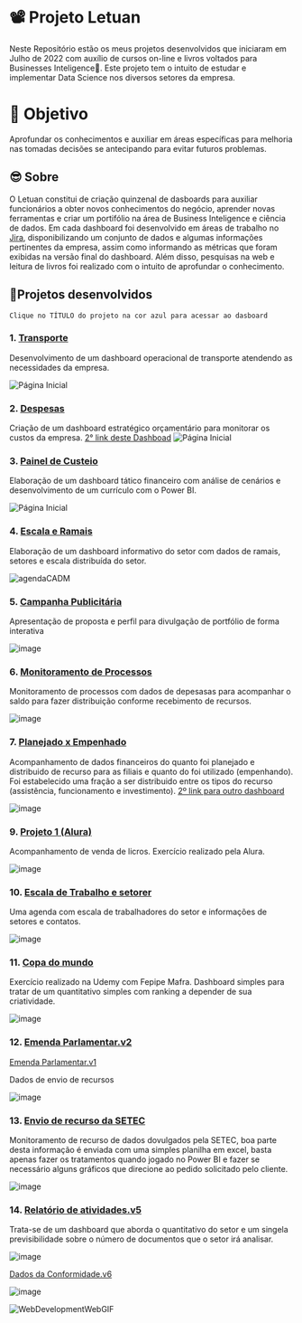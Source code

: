 # 📽 Projeto Letuan

Neste Repositório estão os meus projetos desenvolvidos que iniciaram em Julho de 2022 com auxílio de cursos on-line e livros voltados para Businesses Inteligence🧠. Este projeto tem o intuito de estudar e implementar Data Science nos diversos setores da empresa. 




# 🏁 Objetivo

Aprofundar os conhecimentos e auxiliar em áreas específicas para melhoria nas tomadas decisões se antecipando para evitar futuros problemas.




## 😎 Sobre  

O Letuan constitui de criação quinzenal de dasboards para auxiliar funcionários a obter novos conhecimentos do negócio, aprender novas ferramentas e criar um portifólio na área de Business Inteligence e ciência de dados. 
Em cada dashboard foi desenvolvido em áreas de trabalho no [Jira](https://leticiademelo.atlassian.net/jira/software/c/projects/CDES/boards/3?atlOrigin=eyJpIjoiODI0YThjZTU4NDY5NDBhZmI0MTEyZWM1YWQ2MDU4ZTYiLCJwIjoiaiJ9), disponibilizando um conjunto de dados e algumas informações pertinentes da empresa, assim como informando as métricas que foram exibidas na versão final do dashboard. Além disso, pesquisas na web e leitura de livros foi realizado com o intuito de aprofundar o conhecimento.




## 🔮Projetos desenvolvidos  

``Clique no TÍTULO do projeto na cor azul para acessar ao dasboard``

### 1. [Transporte](https://app.powerbi.com/view?r=eyJrIjoiYjYyMWQ4NGEtY2NiNi00ZTljLTlkZDQtMGY1NWZhZWRjOTIwIiwidCI6IjQ1NDhkNGRjLTBmM2YtNGJkYy1iZDVkLTA3NzUwZTBhMTRhZCJ9&pageName=ReportSection030dd542657455ca690b)

Desenvolvimento de um dashboard operacional de transporte atendendo as necessidades da empresa.

![Página Inicial](https://github.com/victrovsky/Power-BI/blob/ed516aa103b82ab15f62e6502432aa48be25d835/Captura%20da%20Web_27-11-2022_31640_app.powerbi.com.jpeg)





### 2. [Despesas](https://app.powerbi.com/view?r=eyJrIjoiMThmZWE4NWQtOGRkYy00NTRkLThiY2EtOWFkYWJmMWE2YmQ0IiwidCI6IjQ1NDhkNGRjLTBmM2YtNGJkYy1iZDVkLTA3NzUwZTBhMTRhZCJ9&pageName=ReportSection)

Criação de um dashboard estratégico orçamentário para monitorar os custos da empresa.
[2° link deste Dashboad](https://app.powerbi.com/view?r=eyJrIjoiY2FmYjhmMTUtYmE4ZS00OWRkLWJjZjAtZTVhY2Y4N2ZiNWM1IiwidCI6IjQ1NDhkNGRjLTBmM2YtNGJkYy1iZDVkLTA3NzUwZTBhMTRhZCJ9&embedImagePlaceholder=true)
![Página Inicial](https://github.com/victrovsky/Power-BI/blob/9710ee20bcca4c54515c1ebcfcd9fafd45994ab3/despesa.jpg)





### 3. [Painel de Custeio](https://app.powerbi.com/view?r=eyJrIjoiNzczMmJiZDQtYzg4MC00YjFiLWJmNGItYWY4OGNlNDBjNDFkIiwidCI6IjQ1NDhkNGRjLTBmM2YtNGJkYy1iZDVkLTA3NzUwZTBhMTRhZCJ9&pageName=ReportSectiond35372800580dad00203)

Elaboração de um dashboard tático financeiro com análise de cenários e desenvolvimento de um currículo com o Power BI.

![Página Inicial](https://github.com/victrovsky/Power-BI/blob/eb28e06fb13dce4df8b8895bbf1bb8d713008502/custeio.jpg)





### 4. [Escala e Ramais](https://app.powerbi.com/view?r=eyJrIjoiNmE5NTM1YjItODU0My00MzNmLThhNWUtMDQ3OTQ0MzU2MjI5IiwidCI6IjQ1NDhkNGRjLTBmM2YtNGJkYy1iZDVkLTA3NzUwZTBhMTRhZCJ9&pageName=ReportSection235be742a827c1619e6e)

Elaboração de um dashboard informativo do setor com dados de ramais, setores e escala distribuída do setor.

![agendaCADM](https://user-images.githubusercontent.com/119130562/204148392-f61fc288-19a5-4028-9a33-4606caab2bc5.jpg)





### 5. [Campanha Publicitária](https://app.powerbi.com/view?r=eyJrIjoiMDBlNzU2MDQtN2YwOS00MjliLWIyYzgtNjUyZDcxNjNmNjliIiwidCI6IjQ1NDhkNGRjLTBmM2YtNGJkYy1iZDVkLTA3NzUwZTBhMTRhZCJ9)

Apresentação de proposta e perfil para divulgação de portfólio de forma interativa

![image](https://github.com/luanvsky/Painel-Power-BI/assets/119130562/cda0d69d-beab-4bcb-a13c-b4cb96ffa1d9)





### 6. [Monitoramento de Processos](https://app.powerbi.com/view?r=eyJrIjoiNTYzOGM5YTgtZTZjMC00ZmI0LWE4YWItOGZhYzg0MzE5MjUyIiwidCI6IjQ1NDhkNGRjLTBmM2YtNGJkYy1iZDVkLTA3NzUwZTBhMTRhZCJ9)

Monitoramento de processos com dados de depesasas para acompanhar o saldo para fazer distribuição conforme recebimento de recursos.

![image](https://github.com/luanvsky/Painel-Power-BI/assets/119130562/fb992964-7adc-4b33-b5c1-36c982da3109)





### 7. [Planejado x Empenhado](https://app.powerbi.com/view?r=eyJrIjoiNDg4N2VhYzUtNmE5MC00YjViLWFkMGMtODQyOWI1M2U2NjMxIiwidCI6IjQ1NDhkNGRjLTBmM2YtNGJkYy1iZDVkLTA3NzUwZTBhMTRhZCJ9)

Acompanhamento de dados financeiros do quanto foi planejado e distribuido de recurso para as filiais e quanto do foi utilizado (empenhando). Foi estabelecido uma fração a ser distribuido entre os tipos do recurso (assistência, funcionamento e investimento).
[2º link para outro dashboard](https://app.powerbi.com/view?r=eyJrIjoiMjBkNzc1NzctN2RjMC00ZmJiLTk5MWEtMjc2ZjM1NDc1NWI4IiwidCI6IjQ1NDhkNGRjLTBmM2YtNGJkYy1iZDVkLTA3NzUwZTBhMTRhZCJ9)

![image](https://github.com/luanvsky/Painel-Power-BI/assets/119130562/7173b9c3-f52b-45e7-99b4-2a04cc79c24f)





### 9. [Projeto 1 (Alura)](https://app.powerbi.com/view?r=eyJrIjoiNDk2MDYwMDktMjcwMC00YWNhLWFmOWQtMzQ5MTVkZWRlMTM3IiwidCI6IjQ1NDhkNGRjLTBmM2YtNGJkYy1iZDVkLTA3NzUwZTBhMTRhZCJ9)

Acompanhamento de venda de licros. Exercício realizado pela Alura.

![image](https://github.com/luanvsky/Painel-Power-BI/assets/119130562/e12249b6-0bb6-464c-9718-7ab59360a641)





### 10. [Escala de Trabalho e setorer](https://app.powerbi.com/view?r=eyJrIjoiOGY3NDMyZWYtMmQwZi00NjIyLTk2MDctYjMwZWVmMTk1YjI1IiwidCI6IjQ1NDhkNGRjLTBmM2YtNGJkYy1iZDVkLTA3NzUwZTBhMTRhZCJ9)

Uma agenda com escala de trabalhadores do setor e informações de setores e contatos.

![image](https://github.com/luanvsky/Painel-Power-BI/assets/119130562/89295956-668a-40ec-8a00-5d59b629c9da)





### 11. [Copa do mundo](https://app.powerbi.com/view?r=eyJrIjoiYzIyN2ZiMDQtYmE1YS00NzUyLWE2NmUtODEwMzcyZWEwMDVjIiwidCI6IjQ1NDhkNGRjLTBmM2YtNGJkYy1iZDVkLTA3NzUwZTBhMTRhZCJ9&embedImagePlaceholder=true)

Exercício realizado na Udemy com Fepipe Mafra. Dashboard simples para tratar de um quantitativo simples com ranking a depender de sua criatividade.

![image](https://github.com/luanvsky/Painel-Power-BI/assets/119130562/ffa3c935-1204-4e4c-b66e-492510ffbf8b)





### 12. [Emenda Parlamentar.v2](https://app.powerbi.com/view?r=eyJrIjoiZmYyNjhmYmUtNGI2ZS00OWU4LWI4ZWQtODkwZjhiNDU0MDVlIiwidCI6IjQ1NDhkNGRjLTBmM2YtNGJkYy1iZDVkLTA3NzUwZTBhMTRhZCJ9)
[Emenda Parlamentar.v1](https://app.powerbi.com/view?r=eyJrIjoiYThhNzhmMjAtNzBmYS00OTdmLTgyZjEtZmEwMmE0YzgxYmM1IiwidCI6IjQ1NDhkNGRjLTBmM2YtNGJkYy1iZDVkLTA3NzUwZTBhMTRhZCJ9)

Dados de envio de recursos

![image](https://github.com/luanvsky/Painel-Power-BI/assets/119130562/74c49edb-9873-484c-873f-a351da109ab7)





### 13. [Envio de recurso da SETEC](https://app.powerbi.com/view?r=eyJrIjoiYzRmOTk1ZTctODhkOS00YmRjLWI4NjYtN2IzZjQ1NmM5NzY2IiwidCI6IjQ1NDhkNGRjLTBmM2YtNGJkYy1iZDVkLTA3NzUwZTBhMTRhZCJ9)

Monitoramento de recurso de dados dovulgados pela SETEC, boa parte desta informação é enviada com uma simples planilha em excel, basta apenas fazer os tratamentos quando jogado no Power BI e fazer se necessário alguns gráficos que direcione ao pedido solicitado pelo cliente.

![image](https://github.com/luanvsky/Painel-Power-BI/assets/119130562/7603ca7e-e9c1-487a-a837-4ede025e14f8)



### 14. [Relatório de atividades.v5](https://app.powerbi.com/view?r=eyJrIjoiNDdhYzIxY2YtMjBiNS00NmMwLWIxNDUtNmRmY2RjN2NmY2YwIiwidCI6IjJhMzZhZGVhLTQ5MTAtNDM3NS1hYjQzLWFiNDgxOTc0YjRlOCJ9)

Trata-se de um dashboard que aborda o quantitativo do setor e um singela previsibilidade sobre o número de documentos que o setor irá analisar.

![image](https://github.com/luanvsky/Painel-Power-BI/assets/119130562/b796c122-33c9-42d2-be62-f8ff314f3643)

[Dados da Conformidade.v6](https://app.powerbi.com/view?r=eyJrIjoiNjIxYTk2ZjctYTg4MC00MzYzLWE3ZGEtM2Y2MzkzZDc1ZDNlIiwidCI6IjJhMzZhZGVhLTQ5MTAtNDM3NS1hYjQzLWFiNDgxOTc0YjRlOCJ9)

![image](https://github.com/luanvsky/Painel-Power-BI/assets/119130562/130bb664-dea6-491a-aebb-d07e65f97be5)







![WebDevelopmentWebGIF](https://github.com/luanvsky/Painel-Power-BI/assets/119130562/7599c965-3971-4be2-be59-92859db27d1c) 








